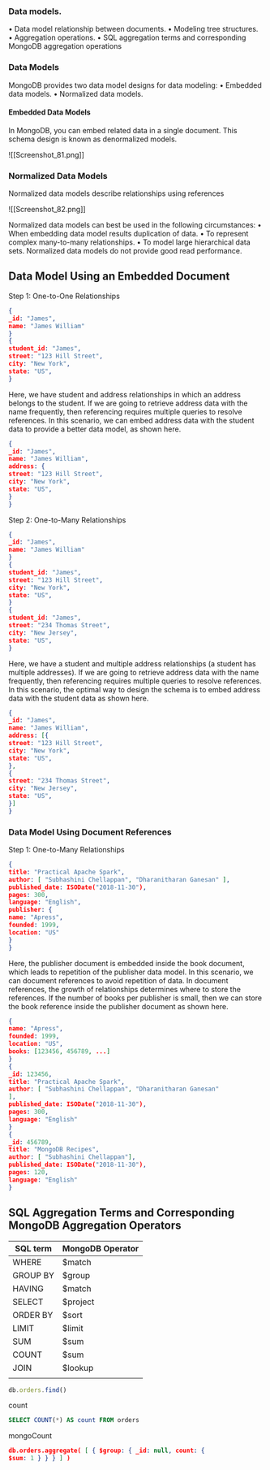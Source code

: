 ### Data models.
• Data model relationship between documents.
• Modeling tree structures.
• Aggregation operations.
• SQL aggregation terms and corresponding MongoDB aggregation operations

### Data Models
MongoDB provides two data model designs for data modeling:
• Embedded data models.
• Normalized data models.

#### Embedded Data Models
In MongoDB, you can embed related data in a single document. This schema design is known as denormalized models.


![[Screenshot_81.png]]
### Normalized Data Models
Normalized data models describe relationships using references


![[Screenshot_82.png]]

Normalized data models can best be used in the following circumstances:
• When embedding data model results duplication of data.
• To represent complex many-to-many relationships.
• To model large hierarchical data sets.
Normalized data models do not provide good read performance.


## Data Model Using an Embedded Document

Step 1: One-to-One Relationships
```json
{
_id: "James",
name: "James William"
}
{
student_id: "James",
street: "123 Hill Street",
city: "New York",
state: "US",
}
```

Here, we have student and address relationships in which an address
belongs to the student. If we are going to retrieve address data with the
name frequently, then referencing requires multiple queries to resolve
references. In this scenario, we can embed address data with the student
data to provide a better data model, as shown here.

```json
{
_id: "James",
name: "James William",
address: {
street: "123 Hill Street",
city: "New York",
state: "US",
}
}
```

Step 2: One-to-Many Relationships

```json
{
_id: "James",
name: "James William"
}
{
student_id: "James",
street: "123 Hill Street",
city: "New York",
state: "US",
}
{
student_id: "James",
street: "234 Thomas Street",
city: "New Jersey",
state: "US",
}
```

Here, we have a student and multiple address relationships (a student
has multiple addresses). If we are going to retrieve address data with the
name frequently, then referencing requires multiple queries to resolve
references. In this scenario, the optimal way to design the schema is to
embed address data with the student data as shown here.
```json
{
_id: "James",
name: "James William",
address: [{
street: "123 Hill Street",
city: "New York",
state: "US",
},
{
street: "234 Thomas Street",
city: "New Jersey",
state: "US",
}]
}
```


### Data Model Using Document References


Step 1: One-to-Many Relationships

```json
{
title: "Practical Apache Spark",
author: [ "Subhashini Chellappan", "Dharanitharan Ganesan" ],
published_date: ISODate("2018-11-30"),
pages: 300,
language: "English",
publisher: {
name: "Apress",
founded: 1999,
location: "US"
}
}
```

Here, the publisher document is embedded inside the book document,
which leads to repetition of the publisher data model.
In this scenario, we can document references to avoid repetition of
data. In document references, the growth of relationships determines
where to store the references. If the number of books per publisher is
small, then we can store the book reference inside the publisher document as shown here.

```json
{
name: "Apress",
founded: 1999,
location: "US",
books: [123456, 456789, ...]
}
{
_id: 123456,
title: "Practical Apache Spark",
author: [ "Subhashini Chellappan", "Dharanitharan Ganesan"
],
published_date: ISODate("2018-11-30"),
pages: 300,
language: "English"
}
{
_id: 456789,
title: "MongoDB Recipes",
author: [ "Subhashini Chellappan"],
published_date: ISODate("2018-11-30"),
pages: 120,
language: "English"
}
```




## SQL Aggregation Terms and Corresponding MongoDB Aggregation Operators



| SQL term | MongoDB Operator |
| -------- | ---------------- |
| WHERE    | $match           |
| GROUP BY | $group           |
| HAVING   | $match           |
| SELECT   | $project         |
| ORDER BY | $sort            |
| LIMIT    | $limit           |
| SUM      | $sum<br>         |
| COUNT    | $sum             |
| JOIN     | $lookup          |
|          |                  |

```js
db.orders.find()
```

count 
```sql
SELECT COUNT(*) AS count FROM orders
```

mongoCount 

```json 
db.orders.aggregate( [ { $group: { _id: null, count: {
$sum: 1 } } } ] )
```